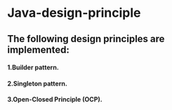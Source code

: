 # Java-design-principle
## The following design principles are implemented: 
#### 1.Builder pattern. 
#### 2.Singleton pattern. 
#### 3.Open-Closed Principle (OCP).
